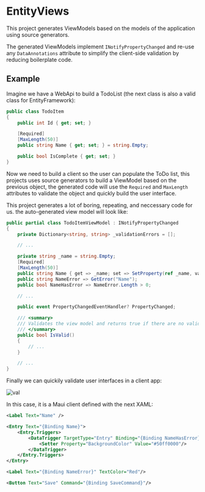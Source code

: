 # EntityViews

This project generates ViewModels based on the models of the application using source generators.

The generated ViewModels implement `INotifyPropertyChanged` and re-use any `DataAnnotations` attribute to simplify the client-side validation by reducing boilerplate code.

## Example

Imagine we have a WebApi to build a TodoList (the next class is also a valid class for EntityFramework):

```c#
public class TodoItem
{
    public int Id { get; set; }

    [Required]
    [MaxLength(50)]
    public string Name { get; set; } = string.Empty;

    public bool IsComplete { get; set; }
}
```

Now we need to build a client so the user can populate the ToDo list, this projects uses source generators to build a ViewModel based on the previous object, the generated code 
will use the `Required` and `MaxLength` attributes to validate the object and quickly build the user interface.

This project generates a lot of boring, repeating, and neccessary code for us. the auto-generated view model will look like:

```c#
public partial class TodoItemViewModel : INotifyPropertyChanged
{
    private Dictionary<string, string> _validationErrors = [];

    // ...

    private string _name = string.Empty;
    [Required]
    [MaxLength(50)]
    public string Name { get => _name; set => SetProperty(ref _name, value, nameof(Name)); }
    public string NameError => GetError("Name");
    public bool NameHasError => NameError.Length > 0;

    // ...

    public event PropertyChangedEventHandler? PropertyChanged;

    /// <summary>
    /// Validates the view model and returns true if there are no validation errors.
    /// </summary>
    public bool IsValid()
    {
        // ...
    }

    // ...
}
```

Finally we can quickily validate user interfaces in a client app:

![val](https://github.com/beto-rodriguez/EntityViews/assets/10853349/a7f0005c-318f-40c7-91ff-00973b9e1922)

In this case, it is a Maui client defined with the next XAML:

```xml
<Label Text="Name" />

<Entry Text="{Binding Name}">
    <Entry.Triggers>
        <DataTrigger TargetType="Entry" Binding="{Binding NameHasError}" Value="True">
            <Setter Property="BackgroundColor" Value="#50ff0000"/>
        </DataTrigger>
    </Entry.Triggers>
</Entry>

<Label Text="{Binding NameError}" TextColor="Red"/>

<Button Text="Save" Command="{Binding SaveCommand}"/>
```
